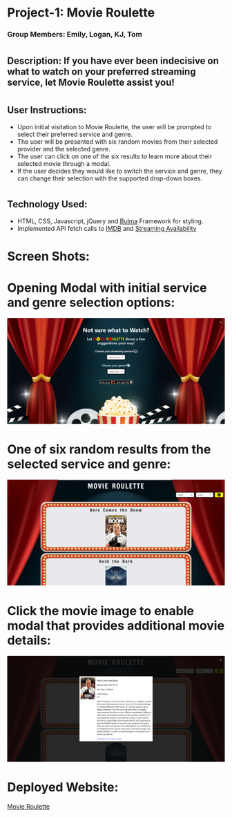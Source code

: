 # Project-1: Movie Roulette

### Group Members: Emily, Logan, KJ, Tom
#
## Description: If you have ever been indecisive on what to watch on your preferred streaming service, let Movie Roulette assist you!
#

## User Instructions:
* Upon initial visitation to Movie Roulette, the user will be prompted to select their preferred service and genre.
* The user will be presented with six random movies from their selected provider and the selected genre.
* The user can click on one of the six results to learn more about their selected movie through a modal.
* If the user decides they would like to switch the service and genre, they can change their selection with the supported drop-down boxes.
#
## Technology Used:
* HTML, CSS, Javascript, jQuery and [Bulma](https://bulma.io/) Framework for styling.
* Implemented API fetch calls to [IMDB](https://imdb-api.com/) and [Streaming Availability](https://rapidapi.com/movie-of-the-night-movie-of-the-night-default/api/streaming-availability/)

# Screen Shots:

# Opening Modal with initial service and genre selection options:
![Preview](https://github.com/Logan-Bonnesen/Movie-Roulette/blob/Tom/images/finalimg1.png?raw=true)
# One of six random results from the selected service and genre:
![Preview](https://github.com/Logan-Bonnesen/Movie-Roulette/blob/Tom/images/finalimg2.png?raw=true)
# Click the movie image to enable modal that provides additional movie details:
![Preview](https://github.com/Logan-Bonnesen/Movie-Roulette/blob/Tom/images/finalimg3.png?raw=true)






# Deployed Website:
[Movie Roulette](https://logan-bonnesen.github.io/Movie-Roulette/ )
